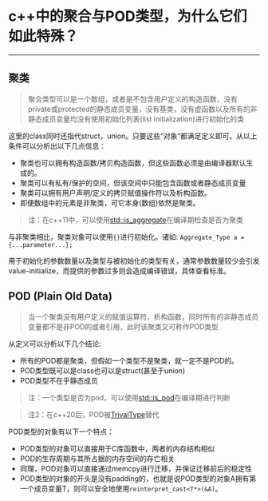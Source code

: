 # c++中的聚合与POD类型，为什么它们如此特殊？

---

## 聚类

> 聚合类型可以是一个数组，或者是不包含用户定义的构造函数，没有private或protected的静态成员变量，没有基类，没有虚函数以及所有的非静态成员变量均没有使用初始化列表(list initialization)进行初始化的类

这里的class同时还指代struct，union。只要这些“对象”都满足定义即可。从以上条件可以分析出以下几点信息：

* 聚类也可以拥有构造函数/拷贝构造函数，但这些函数必须是由编译器默认生成的。
* 聚类可以有私有/保护的空间，但该空间中只能包含函数或者静态成员变量
* 聚类可以拥有用户声明/定义的拷贝赋值操作符以及析构函数。
* 即便数组中的元素是非聚类，可它本身(数组)依然是聚类。

> 注：在c++11中，可以使用[std::is_aggregate](<https://en.cppreference.com/w/cpp/types/is_aggregate>)在编译期检查是否为聚类

与非聚类相比，聚类对象可以使用`{}`进行初始化。诸如: `Aggregate_Type a = {...parameter...};`

用于初始化的参数数量以及类型与被初始化的类型有关，通常参数数量较少会引发value-initialize，而提供的参数过多则会造成编译错误，具体查看标准。

## POD (Plain Old Data)

> 当一个聚类没有用户定义的赋值运算符，析构函数，同时所有的非静态成员变量都不是非POD的或者引用，此时该聚类又可称作POD类型

从定义可以分析以下几个结论:

* 所有的POD都是聚类，但假如一个类型不是聚类，就一定不是POD的。
* POD类型既可以是class也可以是struct(甚至于union)
* POD类型不在乎静态成员

> 注：一个类型是否为pod，可以使用[std::is_pod](<https://en.cppreference.com/w/cpp/types/is_pod>)在编译期进行判断

> 注2：在c++20后，POD被[TrivalType](<https://en.cppreference.com/w/cpp/named_req/TrivialType>)替代

POD类型的对象有以下一个特点：

* POD类型的对象可以直接用于C库函数中，两者的内存结构相似
* POD的生存周期与其所占据的内存空间的存亡相关
* 同理，POD对象可以直接通过memcpy进行迁移，并保证迁移前后的稳定性
* POD类型的对象的开头是没有padding的，也就是说POD类型的对象A拥有第一个成员变量T，则可以安全地使用`reinterpret_cast<T*>(&A)`。




